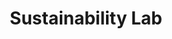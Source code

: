 ---
layout: "layouts/project.njk"
order: 2
title: Sustainability Lab
language: Shopify, HTML/CSS, JS
desc: Custom Shopify plugins for sustainability e-commerce store
type: Custom Shopify Work
large_image_url: "./projects/sustainability-lab/sustainability-lab@2x.png"
small_image_url: "./projects/sustainability-lab/sustainability-lab@1x.png"
local_image_url: "./sustainability-lab@2x.png"
color: "#DDE8EF"
tags: web
---
